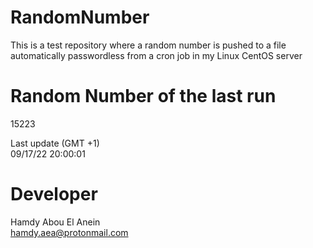 # RandomNumber    
This is a test repository where a random number is pushed to a file automatically passwordless from a cron job in my Linux CentOS server    
# Random Number of the last run   
15223
      
Last update (GMT +1)    
09/17/22 20:00:01
# Developer    
Hamdy Abou El Anein   
hamdy.aea@protonmail.com
